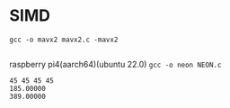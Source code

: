 # SIMD

`gcc -o mavx2 mavx2.c -mavx2 `
```shell

```
raspberry pi4(aarch64)(ubuntu 22.0)
`gcc -o neon NEON.c`
```shell
45 45 45 45 
185.00000
389.00000
```
